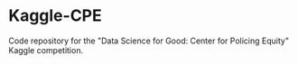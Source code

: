 # Kaggle-CPE
Code repository for the "Data Science for Good: Center for Policing Equity" Kaggle competition.
